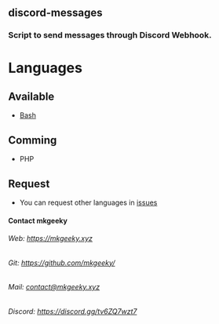 ## discord-messages
### Script to send messages through Discord Webhook.

# Languages
## Available
* [Bash](https://github.com/mkgeeky/discord-messages/tree/main/Bash)

## Comming
* PHP

## Request
* You can request other languages in [issues](https://github.com/mkgeeky/discord-messages/issues)

#### Contact mkgeeky
###### Web: https://mkgeeky.xyz
###### Git: https://github.com/mkgeeky/
###### Mail: contact@mkgeeky.xyz
###### Discord: https://discord.gg/tv6ZQ7wzt7
